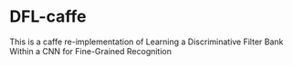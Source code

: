 # DFL-caffe
This is a caffe re-implementation of Learning a Discriminative Filter Bank Within a CNN for Fine-Grained Recognition
